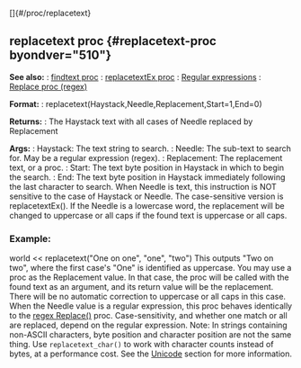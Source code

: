 []{#/proc/replacetext}
  ## replacetext proc {#replacetext-proc byondver="510"}
  **See also:**
  :   [findtext proc](ref/proc/findtext)
  :   [replacetextEx proc](ref/proc/replacetextEx)
  :   [Regular expressions](ref/%7Bnotes%7D/regex)
  :   [Replace proc (regex)](ref/regex/proc/Replace)
  <!-- -->
  **Format:**
  :   replacetext(Haystack,Needle,Replacement,Start=1,End=0)
  <!-- -->
  **Returns:**
  :   The Haystack text with all cases of Needle replaced by Replacement
  <!-- -->
  **Args:**
  :   Haystack: The text string to search.
  :   Needle: The sub-text to search for. May be a regular expression
      (regex).
  :   Replacement: The replacement text, or a proc.
  :   Start: The text byte position in Haystack in which to begin the
      search.
  :   End: The text byte position in Haystack immediately following the
      last character to search.
  When Needle is text, this instruction is NOT sensitive to the case of
  Haystack or Needle. The case-sensitive version is replacetextEx(). If
  the Needle is a lowercase word, the replacement will be changed to
  uppercase or all caps if the found text is uppercase or all caps.
  ### Example:
  world \<\< replacetext(\"One on one\", \"one\", \"two\")
  This outputs \"Two on two\", where the first case\'s \"One\" is
  identified as uppercase.
  You may use a proc as the Replacement value. In that case, the proc will
  be called with the found text as an argument, and its return value will
  be the replacement. There will be no automatic correction to uppercase
  or all caps in this case.
  When the Needle value is a regular expression, this proc behaves
  identically to the [regex Replace()](ref/regex/proc/Replace) proc.
  Case-sensitivity, and whether one match or all are replaced, depend on
  the regular expression.
  Note: In strings containing non-ASCII characters, byte position and
  character position are not the same thing. Use `replacetext_char()` to
  work with character counts instead of bytes, at a performance cost. See
  the [Unicode](ref/%7Bnotes%7D/Unicode) section for more information.